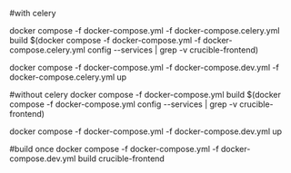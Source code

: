 #with celery

docker compose -f docker-compose.yml -f docker-compose.celery.yml build $(docker compose -f docker-compose.yml -f docker-compose.celery.yml config --services | grep -v crucible-frontend)

docker compose -f docker-compose.yml -f docker-compose.dev.yml -f docker-compose.celery.yml up

#without celery
docker compose -f docker-compose.yml build $(docker compose -f docker-compose.yml config --services | grep -v crucible-frontend)

docker compose -f docker-compose.yml -f docker-compose.dev.yml up

#build once
docker compose -f docker-compose.yml -f docker-compose.dev.yml build crucible-frontend